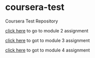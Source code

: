 # coursera-test
Coursera Test Repository

[click here](module2-solution/index.html) to go to module 2 assignment

[click here](module3-solution/index.html) to got to module 3 assignment

[click here](module4-solution/index.html) to got to module 4 assignment

